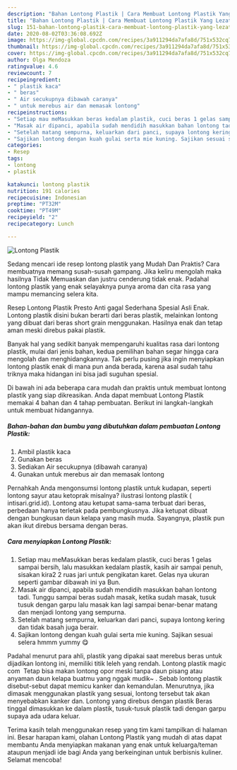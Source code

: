 ```yaml
---
description: "Bahan Lontong Plastik | Cara Membuat Lontong Plastik Yang Lezat Sekali"
title: "Bahan Lontong Plastik | Cara Membuat Lontong Plastik Yang Lezat Sekali"
slug: 151-bahan-lontong-plastik-cara-membuat-lontong-plastik-yang-lezat-sekali
date: 2020-08-02T03:36:08.692Z
image: https://img-global.cpcdn.com/recipes/3a911294da7afa8d/751x532cq70/lontong-plastik-foto-resep-utama.jpg
thumbnail: https://img-global.cpcdn.com/recipes/3a911294da7afa8d/751x532cq70/lontong-plastik-foto-resep-utama.jpg
cover: https://img-global.cpcdn.com/recipes/3a911294da7afa8d/751x532cq70/lontong-plastik-foto-resep-utama.jpg
author: Olga Mendoza
ratingvalue: 4.6
reviewcount: 7
recipeingredient:
- " plastik kaca"
- " beras"
- " Air secukupnya dibawah caranya"
- " untuk merebus air dan memasak lontong"
recipeinstructions:
- "Setiap mau meMasukkan beras kedalam plastik, cuci beras 1 gelas sampai bersih, lalu masukkan kedalam plastik, kasih air sampai penuh, sisakan kira2 2 ruas jari untuk pengikatan karet. Gelas nya ukuran seperti gambar dibawah ini ya Bun."
- "Masak air dipanci, apabila sudah mendidih masukkan bahan lontong tadi. Tunggu sampai beras sudah masak, ketika sudah masak, tusuk tusuk dengan garpu lalu masak kan lagi sampai benar-benar matang dan menjadi lontong yang sempurna."
- "Setelah matang sempurna, keluarkan dari panci, supaya lontong kering dan tidak basah juga berair."
- "Sajikan lontong dengan kuah gulai serta mie kuning. Sajikan sesuai selera hmmm yummy 😋"
categories:
- Resep
tags:
- lontong
- plastik

katakunci: lontong plastik 
nutrition: 191 calories
recipecuisine: Indonesian
preptime: "PT32M"
cooktime: "PT49M"
recipeyield: "2"
recipecategory: Lunch

---
```



![Lontong Plastik](https://img-global.cpcdn.com/recipes/3a911294da7afa8d/751x532cq70/lontong-plastik-foto-resep-utama.jpg)

Sedang mencari ide resep lontong plastik yang Mudah Dan Praktis? Cara membuatnya memang susah-susah gampang. Jika keliru mengolah maka hasilnya Tidak Memuaskan dan justru cenderung tidak enak. Padahal lontong plastik yang enak selayaknya punya aroma dan cita rasa yang mampu memancing selera kita.

Resep Lontong Plastik Presto Anti gagal Sederhana Spesial Asli Enak. Lontong plastik disini bukan berarti dari beras plastik, melainkan lontong yang dibuat dari beras short grain menggunakan. Hasilnya enak dan tetap aman meski direbus pakai plastik.

Banyak hal yang sedikit banyak mempengaruhi kualitas rasa dari lontong plastik, mulai dari jenis bahan, kedua pemilihan bahan segar hingga cara mengolah dan menghidangkannya. Tak perlu pusing jika ingin menyiapkan lontong plastik enak di mana pun anda berada, karena asal sudah tahu triknya maka hidangan ini bisa jadi suguhan spesial.


Di bawah ini ada beberapa cara mudah dan praktis untuk membuat lontong plastik yang siap dikreasikan. Anda dapat membuat Lontong Plastik memakai 4 bahan dan 4 tahap pembuatan. Berikut ini langkah-langkah untuk membuat hidangannya.

<!--inarticleads1-->

##### Bahan-bahan dan bumbu yang dibutuhkan dalam pembuatan Lontong Plastik:

1. Ambil  plastik kaca
1. Gunakan  beras
1. Sediakan  Air secukupnya (dibawah caranya)
1. Gunakan  untuk merebus air dan memasak lontong


Pernahkah Anda mengonsumsi lontong plastik untuk kudapan, seperti lontong sayur atau ketoprak misalnya? ilustrasi lontong plastik ( intisari.grid.id). Lontong atau ketupat sama-sama terbuat dari beras, perbedaan hanya terletak pada pembungkusnya. Jika ketupat dibuat dengan bungkusan daun kelapa yang masih muda. Sayangnya, plastik pun akan ikut direbus bersama dengan beras. 

<!--inarticleads2-->

##### Cara menyiapkan Lontong Plastik:

1. Setiap mau meMasukkan beras kedalam plastik, cuci beras 1 gelas sampai bersih, lalu masukkan kedalam plastik, kasih air sampai penuh, sisakan kira2 2 ruas jari untuk pengikatan karet. Gelas nya ukuran seperti gambar dibawah ini ya Bun.
1. Masak air dipanci, apabila sudah mendidih masukkan bahan lontong tadi. Tunggu sampai beras sudah masak, ketika sudah masak, tusuk tusuk dengan garpu lalu masak kan lagi sampai benar-benar matang dan menjadi lontong yang sempurna.
1. Setelah matang sempurna, keluarkan dari panci, supaya lontong kering dan tidak basah juga berair.
1. Sajikan lontong dengan kuah gulai serta mie kuning. Sajikan sesuai selera hmmm yummy 😋


Padahal menurut para ahli, plastik yang dipakai saat merebus beras untuk dijadikan lontong ini, memiliki titik leleh yang rendah. Lontong plastik magic com ‍ Tetap bisa makan lontong opor meski tanpa daun pisang atau anyaman daun kelapa buatmu yang nggak mudik~ ‍. Sebab lontong plastik disebut-sebut dapat memicu kanker dan kemandulan. Menurutnya, jika dimasak menggunakan plastik yang sesuai, lontong tersebut tak akan menyebabkan kanker dan. Lontong yang direbus dengan plastik Beras tinggal dimasukkan ke dalam plastik, tusuk-tusuk plastik tadi dengan garpu supaya ada udara keluar. 

Terima kasih telah menggunakan resep yang tim kami tampilkan di halaman ini. Besar harapan kami, olahan Lontong Plastik yang mudah di atas dapat membantu Anda menyiapkan makanan yang enak untuk keluarga/teman ataupun menjadi ide bagi Anda yang berkeinginan untuk berbisnis kuliner. Selamat mencoba!
